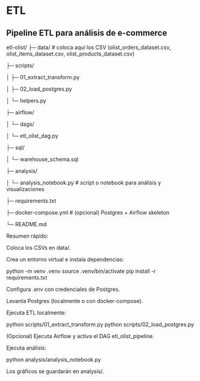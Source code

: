 # ETL
## Pipeline ETL para análisis de e-commerce

etl-olist/
├─ data/                       # coloca aquí los CSV (olist_orders_dataset.csv, olist_items_dataset.csv, olist_products_dataset.csv)

├─ scripts/

│  ├─ 01_extract_transform.py

│  ├─ 02_load_postgres.py

│  └─ helpers.py

├─ airflow/

│  └─ dags/

│     └─ etl_olist_dag.py

├─ sql/

│  └─ warehouse_schema.sql

├─ analysis/

│  └─ analysis_notebook.py   # script o notebook para análisis y visualizaciones

├─ requirements.txt

├─ docker-compose.yml        # (opcional) Postgres + Airflow skeleton

└─ README.md










Resumen rápido:

Coloca los CSVs en data/.

Crea un entorno virtual e instala dependencias:

python -m venv .venv
source .venv/bin/activate
pip install -r requirements.txt


Configura .env con credenciales de Postgres.

Levanta Postgres (localmente o con docker-compose).

Ejecuta ETL localmente:

python scripts/01_extract_transform.py
python scripts/02_load_postgres.py


(Opcional) Ejecuta Airflow y activa el DAG etl_olist_pipeline.

Ejecuta análisis:

python analysis/analysis_notebook.py



Los gráficos se guardarán en analysis/.

